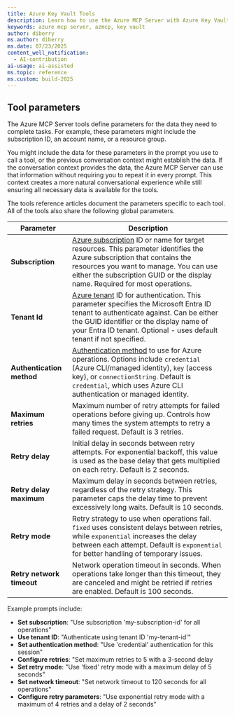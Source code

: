 ```yaml
---
title: Azure Key Vault Tools 
description: Learn how to use the Azure MCP Server with Azure Key Vault keys.
keywords: azure mcp server, azmcp, key vault
author: diberry
ms.author: diberry
ms.date: 07/23/2025
content_well_notification: 
  - AI-contribution
ai-usage: ai-assisted
ms.topic: reference
ms.custom: build-2025
--- 
```

## Tool parameters

The Azure MCP Server tools define parameters for the data they need to complete tasks. For example, these parameters might include the subscription ID, an account name, or a resource group.

You might include the data for these parameters in the prompt you use to call a tool, or the previous conversation context might establish the data. If the conversation context provides the data, the Azure MCP Server can use that information without requiring you to repeat it in every prompt. This context creates a more natural conversational experience while still ensuring all necessary data is available for the tools.

The tools reference articles document the parameters specific to each tool. All of the tools also share the following global parameters.

| Parameter       | Description       |
|-----------------|-------------------|
| **Subscription** | [Azure subscription](/azure/cloud-adoption-framework/ready/azure-best-practices/initial-subscriptions) ID or name for target resources. This parameter identifies the Azure subscription that contains the resources you want to manage. You can use either the subscription GUID or the display name. Required for most operations. |
| **Tenant Id** | [Azure tenant](/azure/cloud-adoption-framework/ready/landing-zone/design-area/azure-ad-define) ID for authentication. This parameter specifies the Microsoft Entra ID tenant to authenticate against. Can be either the GUID identifier or the display name of your Entra ID tenant. Optional - uses default tenant if not specified. |
| **Authentication method** | [Authentication method](/entra/identity/authentication/concept-authentication-methods) to use for Azure operations. Options include `credential` (Azure CLI/managed identity), `key` (access key), or `connectionString`. Default is `credential`, which uses Azure CLI authentication or managed identity. |
| **Maximum retries** | Maximum number of retry attempts for failed operations before giving up. Controls how many times the system attempts to retry a failed request. Default is 3 retries. |
| **Retry delay** | Initial delay in seconds between retry attempts. For exponential backoff, this value is used as the base delay that gets multiplied on each retry. Default is 2 seconds. |
| **Retry delay maximum** | Maximum delay in seconds between retries, regardless of the retry strategy. This parameter caps the delay time to prevent excessively long waits. Default is 10 seconds. |
| **Retry mode** | Retry strategy to use when operations fail. `fixed` uses consistent delays between retries, while `exponential` increases the delay between each attempt. Default is `exponential` for better handling of temporary issues. |
| **Retry network timeout** | Network operation timeout in seconds. When operations take longer than this timeout, they are canceled and might be retried if retries are enabled. Default is 100 seconds. |

Example prompts include:

- **Set subscription**: "Use subscription 'my-subscription-id' for all operations"
- **Use tenant ID**: "Authenticate using tenant ID 'my-tenant-id'"
- **Set authentication method**: "Use 'credential' authentication for this session"
- **Configure retries**: "Set maximum retries to 5 with a 3-second delay
- **Set retry mode**: "Use 'fixed' retry mode with a maximum delay of 5 seconds"
- **Set network timeout**: "Set network timeout to 120 seconds for all operations"
- **Configure retry parameters**: "Use exponential retry mode with a maximum of 4 retries and a delay of 2 seconds"
